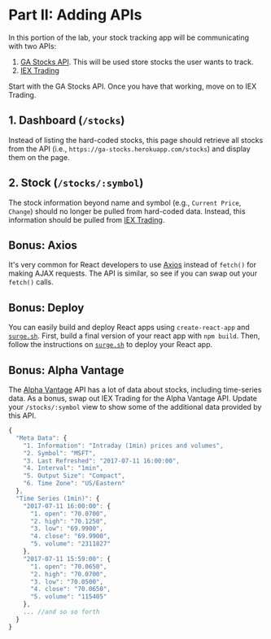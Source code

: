 # Part II: Adding APIs

In this portion of the lab, your stock tracking app will be communicating with
two APIs:

1. [GA Stocks API](https://ga-stocks.herokuapp.com/stocks). This will be used
   store stocks the user wants to track.
1. [IEX Trading](https://iextrading.com/developer/docs/)

Start with the GA Stocks API. Once you have that working, move on to IEX
Trading.

## 1. Dashboard (`/stocks`)

Instead of listing the hard-coded stocks, this page should retrieve all stocks
from the API (i.e., `https://ga-stocks.herokuapp.com/stocks`) and display them
on the page.

## 2. Stock (`/stocks/:symbol`)

The stock information beyond name and symbol (e.g., `Current Price`, `Change`)
should no longer be pulled from hard-coded data. Instead, this information
should be pulled from [IEX Trading](https://iextrading.com/developer/docs/).

## Bonus: Axios

It's very common for React developers to use
[Axios](https://github.com/axios/axios) instead of `fetch()` for making AJAX
requests. The API is similar, so see if you can swap out your `fetch()` calls.

## Bonus: Deploy

You can easily build and deploy React apps using `create-react-app` and
[`surge.sh`](https://surge.sh). First, build a final version of your react app
with `npm build`. Then, follow the instructions on
[`surge.sh`](https://surge.sh) to deploy your React app.

## Bonus: Alpha Vantage

The [Alpha Vantage](https://www.alphavantage.co/documentation/) API has a lot of
data about stocks, including time-series data. As a bonus, swap out IEX Trading
for the Alpha Vantage API. Update your `/stocks/:symbol` view to show some of
the additional data provided by this API.

```js
{
  "Meta Data": {
    "1. Information": "Intraday (1min) prices and volumes",
    "2. Symbol": "MSFT",
    "3. Last Refreshed": "2017-07-11 16:00:00",
    "4. Interval": "1min",
    "5. Output Size": "Compact",
    "6. Time Zone": "US/Eastern"
  },
  "Time Series (1min)": {
    "2017-07-11 16:00:00": {
      "1. open": "70.0700",
      "2. high": "70.1250",
      "3. low": "69.9900",
      "4. close": "69.9900",
      "5. volume": "2311827"
    },
    "2017-07-11 15:59:00": {
      "1. open": "70.0650",
      "2. high": "70.0700",
      "3. low": "70.0500",
      "4. close": "70.0650",
      "5. volume": "115405"
    },
    ... //and so so forth
  }
}
```
